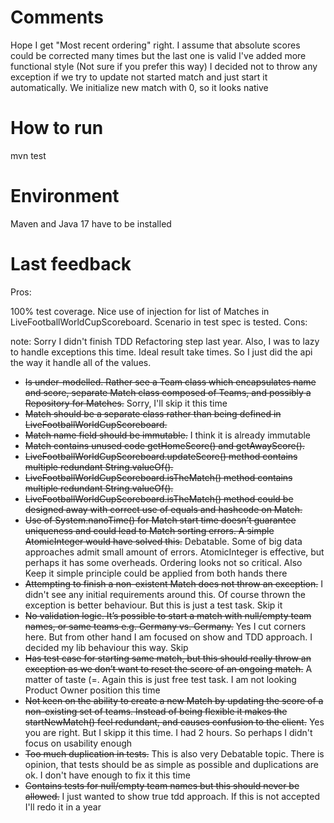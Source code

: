 # Comments
Hope I get "Most recent ordering" right.
I assume that absolute scores could be corrected many times but the last one is valid
I've added more functional style (Not sure if you prefer this way)
I decided not to throw any exception if we try to update not started match and just start it automatically. We initialize new match with 0, so it looks native 

# How to run 
mvn test

# Environment
Maven and Java 17 have to be installed

# Last feedback
Pros:

100% test coverage.
Nice use of injection for list of Matches in LiveFootballWorldCupScoreboard.
Scenario in test spec is tested.
Cons:

note: Sorry I didn't finish TDD Refactoring step last year. Also, I was to lazy to handle exceptions this time. Ideal result take times. So I just did the api the way it handle all of the values. 

- ~~Is under-modelled. Rather see a Team class which encapsulates name and score, separate Match class composed of Teams, and possibly a Repository for Matches.~~
 Sorry, I'll skip it this time
- ~~Match should be a separate class rather than being defined in LiveFootballWorldCupScoreboard.~~
- ~~Match name field should be immutable.~~
  I think it is already immutable
- ~~Match contains unused code getHomeScore() and getAwayScore().~~
- ~~LiveFootballWorldCupScoreboard.updateScore() method contains multiple redundant String.valueOf().~~
- ~~LiveFootballWorldCupScoreboard.isTheMatch() method contains multiple redundant String.valueOf().~~
- ~~LiveFootballWorldCupScoreboard.isTheMatch() method could be designed away with correct use of equals and hashcode on Match.~~
- ~~Use of System.nanoTime() for Match start time doesn’t guarantee uniqueness and could lead to Match sorting errors. A simple AtomicInteger would have solved this.~~
    Debatable. Some of big data approaches admit small amount of errors. AtomicInteger is effective, but perhaps it has some overheads. Ordering looks not so critical. Also Keep it simple principle could be applied from both hands there  
- ~~Attempting to finish a non-existent Match does not throw an exception.~~
  I didn't see any initial requirements around this. Of course thrown the exception is better behaviour. But this is just a test task. Skip it  
- ~~No validation logic. It’s possible to start a match with null/empty team names, or same teams e.g. Germany vs. Germany.~~
  Yes I cut corners here. But from other hand I am focused on show and TDD approach. I decided my lib behaviour this way. Skip
- ~~Has test case for starting same match, but this should really throw an exception as we don’t want to reset the score of an ongoing match.~~
  A matter of taste (=. Again this is just free test task. I am not looking Product Owner position this time  
- ~~Not keen on the ability to create a new Match by updating the score of a non-existing set of teams. Instead of being flexible it makes the startNewMatch() feel redundant, and causes confusion to the client.~~
  Yes you are right. But I skipp it this time. I had 2 hours. So perhaps I didn't focus on usability enough
- ~~Too much duplication in tests.~~
  This is also very Debatable topic. There is opinion, that tests should be as simple as possible and duplications are ok. I don't have enough to fix it this time  
- ~~Contains tests for null/empty team names but this should never be allowed.~~
  I just wanted to show true tdd approach. If this is not accepted I'll redo it in a year